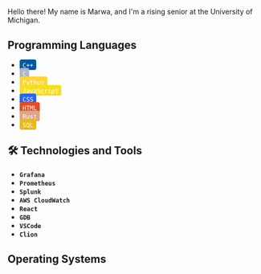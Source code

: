 Hello there! My name is Marwa, and I'm a rising senior at the University of Michigan. 
## Programming Languages

- <span style="background-color:#00599C; color:#FFFFFF; padding: 2px 6px; border-radius: 4px;">`C++`</span>
- <span style="background-color:#A8B9CC; color:#FFFFFF; padding: 2px 6px; border-radius: 4px;">`C`</span>
- <span style="background-color:#FFD43B; color:#FFFFFF; padding: 2px 6px; border-radius: 4px;">`Python`</span>
- <span style="background-color:#F7DF1E; color:#FFFFFF; padding: 2px 6px; border-radius: 4px;">`JavaScript`</span>
- <span style="background-color:#2965F1; color:#FFFFFF; padding: 2px 6px; border-radius: 4px;">`CSS`</span>
- <span style="background-color:#E34C26; color:#FFFFFF; padding: 2px 6px; border-radius: 4px;">`HTML`</span>
- <span style="background-color:#DEA584; color:#FFFFFF; padding: 2px 6px; border-radius: 4px;">`Rust`</span>
- <span style="background-color:#E6B91E; color:#FFFFFF; padding: 2px 6px; border-radius: 4px;">`SQL`</span>

## 🛠 Technologies and Tools

- **`Grafana`**
- **`Prometheus`**
- **`Splunk`**
- **`AWS CloudWatch`**
- **`React`**
- **`GDB`**
- **`VSCode`**
- **`Clion`**

## Operating Systems
